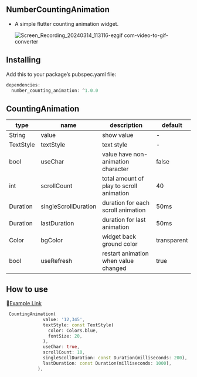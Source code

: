 ## NumberCountingAnimation

- A simple flutter counting animation widget.
    
    ![Screen_Recording_20240314_113116-ezgif com-video-to-gif-converter](https://github.com/Shik1266/CountingAnimation/assets/53571368/eb8b3042-f793-456f-987f-e8342029d5a1)
    

## Installing

Add this to your package’s pubspec.yaml file:

```kotlin
dependencies:
  number_counting_animation: ^1.0.0
```

## CountingAnimation

| type | name | description | default |
| --- | --- | --- | --- |
| String | value | show value | - |
| TextStyle | textStyle | text style | - |
| bool | useChar | value have non-animation character | false |
| int | scrollCount | total amount of play to scroll animation | 40 |
| Duration | singleScrollDuration | duration for each scroll animation | 50ms |
| Duration | lastDuration | duration for last animation | 50ms |
| Color | bgColor | widget back ground color | transparent |
| bool | useRefresh | restart animation when value changed | true |

## How to use

🔗[Example Link](https://pub.dev/packages/number_counting_animation/example)

```dart
 CountingAnimation(
              value: '12,345',
              textStyle: const TextStyle(
                color: Colors.blue,
                fontSize: 20,
              ),
              useChar: true,
              scrollCount: 10,
              singleScollDuration: const Duration(milliseconds: 200),
              lastDuration: const Duration(milliseconds: 1000),
            ),
```
